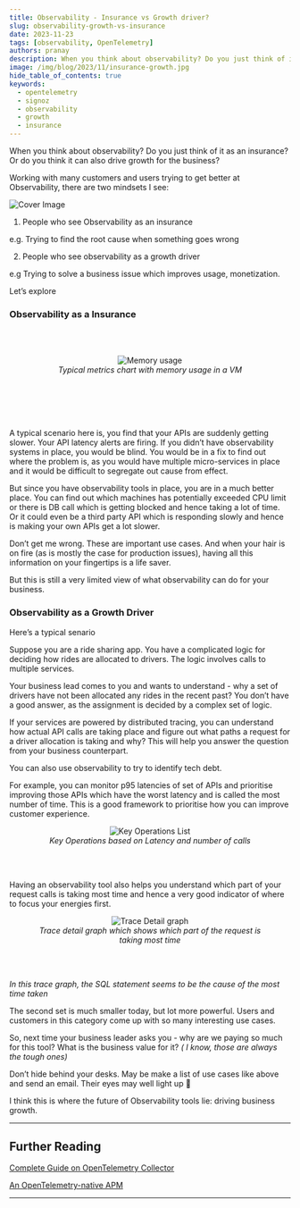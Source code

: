 ```yaml
---
title: Observability - Insurance vs Growth driver?
slug: observability-growth-vs-insurance
date: 2023-11-23
tags: [observability, OpenTelemetry]
authors: pranay
description: When you think about observability? Do you just think of it as an insurance? Or do you think of it as a growth driver? In this article, we will discuss how observability can be a growth driver for your business.
image: /img/blog/2023/11/insurance-growth.jpg
hide_table_of_contents: true
keywords:
  - opentelemetry
  - signoz
  - observability
  - growth
  - insurance
---
```


<head>
  <link rel="canonical" href="https://signoz.io/blog/observability-growth-vs-insurance/"/>
</head>


When you think about observability? Do you just think of it as an insurance? Or do you think it can also drive growth for the business?

Working with many customers and users trying to get better at Observability, there are two mindsets I see:

<!--truncate-->

![Cover Image](/img/blog/2023/11/insurance-growth.webp)

1. People who see Observability as an insurance

  e.g. Trying to find the root cause when something goes wrong

2. People who see observability as a growth driver

  e.g Trying to solve a business issue which improves usage, monetization. 


Let’s explore

### Observability as a Insurance

<br></br>


<figure data-zoomable align='center'>
    <img className="box-shadowed-image" src="/img/blog/2023/11/memory.webp" alt="Memory usage"/>
    <figcaption><i>Typical metrics chart with memory usage in a VM</i></figcaption>
</figure>
<br></br>
<br></br>

A typical scenario here is, you find that your APIs are suddenly getting slower. Your API latency alerts are firing. If you didn’t have observability systems in place, you would be blind. You would be in a fix to find out where the problem is, as you would have multiple micro-services in place and it would be difficult to segregate out cause from effect.

But since you have observability tools in place, you are in a much better place. You can find out which machines has potentially exceeded CPU limit or there is DB call which is getting blocked and hence taking a lot of time. Or it could even be a third party API which is responding slowly and hence is making your own APIs get a lot slower.

Don’t get me wrong. These are important use cases. And when your hair is on fire (as is mostly the case for production issues), having all this information on your fingertips is a life saver.

But this is still a very limited view of what observability can do for your business.

### Observability as a Growth Driver

Here’s a typical senario

Suppose you are a ride sharing app. You have a complicated logic for deciding how rides are allocated to drivers. The logic involves calls to multiple services.

Your business lead comes to you and wants to understand - why a set of drivers have not been allocated any rides in the recent past? You don’t have a good answer, as the assignment is decided by a complex set of logic.

If your services are powered by distributed tracing, you can understand how actual API calls are taking place and figure out what paths a request for a driver allocation is taking and why? This will help you answer the question from your business counterpart.

You can also use observability to try to identify tech debt.

For example, you can monitor p95 latencies of set of APIs and prioritise improving those APIs which have the worst latency and is called the most number of time. This is a good framework to prioritise how you can improve customer experience.


<figure data-zoomable align='center'>
    <img className="box-shadowed-image" src="/img/blog/2023/11/key-operations.webp" alt="Key Operations List"/>
    <figcaption><i>Key Operations based on Latency and number of calls</i></figcaption>
</figure>

<br></br>

Having an observability tool also helps you understand which part of your request calls is taking most time and hence a very good indicator of where to focus your energies first.


<figure data-zoomable align='center'>
    <img className="box-shadowed-image" src="/img/blog/2023/11/trace-detail.webp" alt="Trace Detail graph"/>
    <figcaption><i>Trace detail graph which shows which part of the request is taking most time</i></figcaption>
</figure>

<br></br>


*In this trace graph, the SQL statement seems to be the cause of the most time taken*

The second set is much smaller today, but lot more powerful. Users and customers in this category  come up with so many interesting use cases.

So, next time your business leader asks you - why are we paying so much for this tool? What is the business value for it? *( I know, those are always the tough ones)*

Don’t hide behind your desks. May be make a list of use cases like above and send an email. Their eyes may well light up 🙂

I think this is where the future of Observability tools lie: driving business growth.


---

## Further Reading

[Complete Guide on OpenTelemetry Collector](https://signoz.io/blog/opentelemetry-collector-complete-guide/)

[An OpenTelemetry-native APM](https://signoz.io/blog/opentelemetry-apm/)

---
